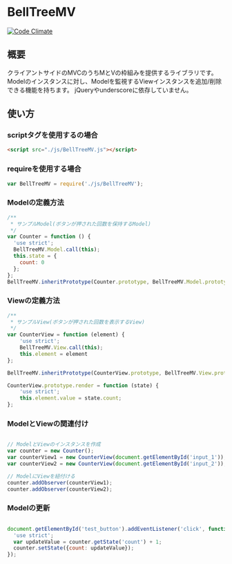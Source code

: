 # BellTreeMV

[![Code Climate](https://codeclimate.com/github/jsuzuki20120311/bell-tree-mv/badges/gpa.svg)](https://codeclimate.com/github/jsuzuki20120311/bell-tree-mv)

## 概要
クライアントサイドのMVCのうちMとVの枠組みを提供するライブラリです。
Modelのインスタンスに対し、Modelを監視するViewインスタンスを追加/削除できる機能を持ちます。
jQueryやunderscoreに依存していません。

## 使い方

### scriptタグを使用するの場合

```html
<script src="./js/BellTreeMV.js"></script>
```

### requireを使用する場合

```javascript
var BellTreeMV = require('./js/BellTreeMV');
```


### Modelの定義方法

```javascript
/**
 * サンプルModel(ボタンが押された回数を保持するModel)
 */
var Counter = function () {
  'use strict';
  BellTreeMV.Model.call(this);
  this.state = {
    count: 0
  };
};
BellTreeMV.inheritPrototype(Counter.prototype, BellTreeMV.Model.prototype);
```

### Viewの定義方法

```javascript
/**
 * サンプルView(ボタンが押された回数を表示するView)
 */
var CounterView = function (element) {
	'use strict';
	BellTreeMV.View.call(this);
	this.element = element
};

BellTreeMV.inheritPrototype(CounterView.prototype, BellTreeMV.View.prototype);

CounterView.prototype.render = function (state) {
	'use strict';
	this.element.value = state.count;
};
```

### ModelとViewの関連付け

```javascript

// ModelとViewのインスタンスを作成
var counter = new Counter();
var counterView1 = new CounterView(document.getElementById('input_1'));
var counterView2 = new CounterView(document.getElementById('input_2'));

// ModelにViewを紐付ける
counter.addObserver(counterView1);
counter.addObserver(counterView2);

```

### Modelの更新

```javascript

document.getElementById('test_button').addEventListener('click', function () {
  'use strict';
  var updateValue = counter.getState('count') + 1;
  counter.setState({count: updateValue});
});

```

